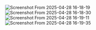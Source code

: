 ![Screenshot From 2025-04-28 16-18-19](https://github.com/user-attachments/assets/e605da3d-3955-43a8-ab9b-799329c22e78)
![Screenshot From 2025-04-28 16-18-30](https://github.com/user-attachments/assets/5458e2d5-f593-4883-a748-2d21e6ff8a92)
![Screenshot From 2025-04-28 16-19-11](https://github.com/user-attachments/assets/c7736889-86f2-4788-b019-1a810513f505)
![Screenshot From 2025-04-28 16-19-35](https://github.com/user-attachments/assets/c0875b4b-da2c-4406-b870-5a2d6bea3532)
